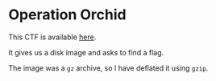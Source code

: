 # Operation Orchid

This CTF is available [here](https://play.picoctf.org/practice/challenge/285?category=4&page=1&solved=1).

It gives us a disk image and asks to find a flag.

The image was a `gz` archive, so I have deflated it using `gzip`.
